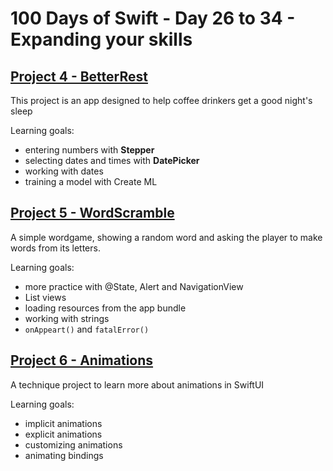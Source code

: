 # 100 Days of Swift - Day 26 to 34 - Expanding your skills

## [Project 4 - BetterRest](Project%204)
This project is an app designed to help coffee drinkers get a good night's sleep

Learning goals:
- entering numbers with **Stepper**
- selecting dates and times with **DatePicker**
- working with dates
- training a model with Create ML

## [Project 5 - WordScramble](Project%205)
A simple wordgame, showing a random word and asking the player to make words from its letters.

Learning goals:
- more practice with @State, Alert and NavigationView
- List views
- loading resources from the app bundle
- working with strings
- `onAppeart()` and `fatalError()`

## [Project 6 - Animations](Project%206)
A technique project to learn more about animations in SwiftUI

Learning goals:
- implicit animations
- explicit animations
- customizing animations
- animating bindings
